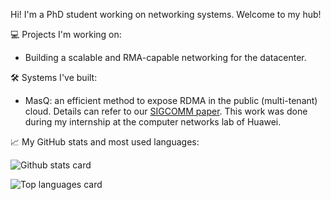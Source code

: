 Hi! I'm a PhD student working on networking systems. Welcome to my hub!

:computer: Projects I'm working on:

- Building a scalable and RMA-capable networking for the datacenter.

:hammer_and_wrench: Systems I've built:

- MasQ: an efficient method to expose RDMA in the public (multi-tenant) cloud. Details can refer to our [SIGCOMM paper](https://dl.acm.org/doi/10.1145/3387514.3405849). This work was done during my internship at the computer networks lab of Huawei.

:chart_with_upwards_trend: My GitHub stats and most used languages:

![Github stats card](https://github-readme-stats.vercel.app/api?username=rhiswell&count_private=true&show_icons=true&custom_title=GitHub%20Stats)

![Top languages card](https://github-readme-stats.vercel.app/api/top-langs/?username=rhiswell&hide=javascript,html&layout=compact)
